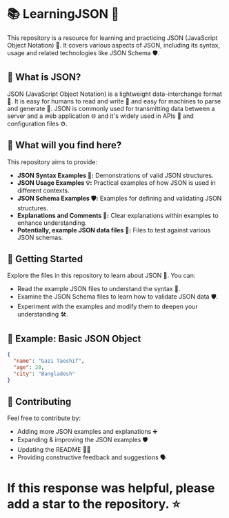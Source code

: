 # 📚 LearningJSON 🚀

This repository is a resource for learning and practicing JSON (JavaScript Object Notation) 📝. It covers various aspects of JSON, including its syntax, usage and related technologies like JSON Schema 🛡️.

## 🤔 What is JSON?

JSON (JavaScript Object Notation) is a lightweight data-interchange format 🔄. It is easy for humans to read and write 📖 and easy for machines to parse and generate 🤖. JSON is commonly used for transmitting data between a server and a web application 🌐 and it's widely used in APIs 📡 and configuration files ⚙️.

## 🧐 What will you find here?

This repository aims to provide:

* **JSON Syntax Examples 📝:** Demonstrations of valid JSON structures.
* **JSON Usage Examples 💡:** Practical examples of how JSON is used in different contexts.
* **JSON Schema Examples 🛡️:** Examples for defining and validating JSON structures.
* **Explanations and Comments 💬:** Clear explanations within examples to enhance understanding.
* **Potentially, example JSON data files 🧪:** Files to test against various JSON schemas.

## 🏁 Getting Started

Explore the files in this repository to learn about JSON 🚀. You can:

* Read the example JSON files to understand the syntax 📖.
* Examine the JSON Schema files to learn how to validate JSON data 🛡️.
* Experiment with the examples and modify them to deepen your understanding 🛠️.

## 📝 Example: Basic JSON Object

```json
{
  "name": "Gazi Taoshif",
  "age": 20,
  "city": "Bangladesh"
}
```

## 🤝 Contributing
Feel free to contribute by:

  - Adding more JSON examples and explanations ➕
  - Expanding & improving the JSON examples 🛡️
  - Updating the README 📝✨
  - Providing constructive feedback and suggestions 🗣️

# If this response was helpful, please add a star to the repository. ⭐

